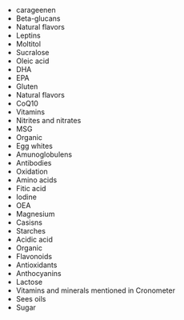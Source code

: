 - carageenen
- Beta-glucans
- Natural flavors
- Leptins
- Moltitol
- Sucralose
- Oleic acid
- DHA
- EPA
- Gluten
- Natural flavors
- CoQ10
- Vitamins
- Nitrites and nitrates
- MSG 
- Organic
- Egg whites
- Amunoglobulens
- Antibodies
- Oxidation
- Amino acids
- Fitic acid
- Iodine
- OEA
- Magnesium
- Casisns
- Starches
- Acidic acid
- Organic
- Flavonoids
- Antioxidants
- Anthocyanins
- Lactose
- Vitamins and minerals mentioned in Cronometer
- Sees oils
- Sugar